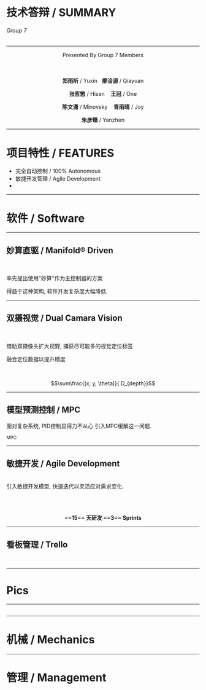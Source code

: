 <!-- $theme: gaia -->

技术答辩 / SUMMARY
====
###### Group 7
<!-- *template: gaia -->

---

<!-- *template: invert -->

<center>   Presented By Group 7 Members <br><br><br>

**郑雨盺** / Yuxin  &nbsp;&nbsp;**廖洽源** / Qiayuan

**张哲慜** / Hisen &nbsp;&nbsp; **王冠** / One

**陈文潇** / Minovsky &nbsp;&nbsp;  **青雨晴** / Joy

**朱彦臻** / Yanzhen


</center>


---

# 项目特性 / FEATURES

- 完全自动控制 / 100% Autonomous
- 敏捷开发管理 / Agile Development
- 

---

# 软件 / Software

<!-- *template: gaia -->

---

## 妙算直驱 / Manifold&reg; Driven
<br>

率先提出使用"妙算"作为主控制器的方案

得益于这种架构, 软件开发复杂度大幅降低.


---

## 双摄视觉 / Dual Camara Vision
<br>

借助双摄像头扩大视野, 捕获尽可能多的视觉定位标签

融合定位数据以提升精度

<br>

$$\sum\frac{(x, y, \theta)}{ D_{depth}}$$

---
## 模型预测控制 / MPC
面对复杂系统, PID控制显得力不从心
引入MPC缓解这一问题.


<small>MPC </small>

---
## 敏捷开发 / Agile Development
<br>
引入敏捷开发模型, 快速迭代以灵活应对需求变化.

<br><br>

<center>

**==15== 天研发
==3== Sprints**

</center>

---
## 看板管理 / Trello

<br>



---

<!-- *template: gaia -->

# Pics


----

## 



---


# 机械 / Mechanics
<!-- *template: gaia -->

---


# 管理 / Management

<!-- *template: gaia -->